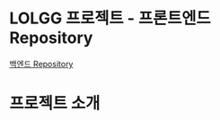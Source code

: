 # LOLGG 프로젝트 - 프론트엔드 Repository

[백엔드 Repository](https://github.com/UOUGaonnuri/lolcommunity)
# 프로젝트 소개

